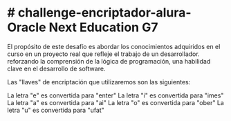 <h1># challenge-encriptador-alura- Oracle Next Education G7 </h1>
El propósito de este desafío es abordar los conocimientos adquiridos en el curso en un proyecto real que refleje el trabajo de un desarrollador. 
reforzando la comprensión de la lógica de programación, una habilidad clave en el desarrollo de software.

Las "llaves" de encriptación que utilizaremos son las siguientes:

La letra "e" es convertida para "enter"
La letra "i" es convertida para "imes"
La letra "a" es convertida para "ai"
La letra "o" es convertida para "ober"
La letra "u" es convertida para "ufat"
